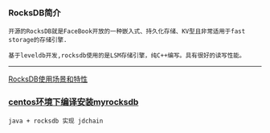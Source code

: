 ### RocksDB简介

    开源的RocksDB就是FaceBook开放的一种嵌入式、持久化存储、KV型且非常适用于fast storage的存储引擎.
    
    基于leveldb开发,rocksdb使用的是LSM存储引擎，纯C++编写。具有很好的读写性能。
    

----------------------
[RocksDB使用场景和特性](https://www.jianshu.com/p/3302be5542c7)


### [centos环境下编译安装myrocksdb](https://www.cnblogs.com/lunyu/p/10190364.html)

    java + rocksdb 实现 jdchain